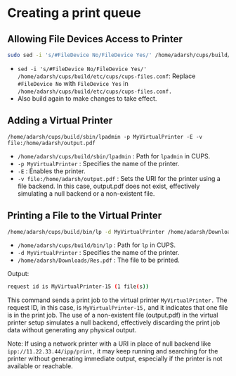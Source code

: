 
# Creating a print queue

## Allowing File Devices Access to Printer

```bash
sudo sed -i 's/#FileDevice No/FileDevice Yes/' /home/adarsh/cups/build/etc/cups/cups-files.conf
```
- `sed -i 's/#FileDevice No/FileDevice Yes/' /home/adarsh/cups/build/etc/cups/cups-files.conf`: Replace `#FileDevice No` with `FileDevice Yes` in `/home/adarsh/cups/build/etc/cups/cups-files.conf.`
- Also build again to make changes to take effect.

## Adding a Virtual Printer

```bash#
/home/adarsh/cups/build/sbin/lpadmin -p MyVirtualPrinter -E -v file:/home/adarsh/output.pdf
```
- `/home/adarsh/cups/build/sbin/lpadmin` : Path for `lpadmin` in CUPS.
- `-p MyVirtualPrinter` : Specifies the name of the printer.
- `-E` : Enables the printer. 
- `-v file:/home/adarsh/output.pdf` : Sets the URI for the printer using a file backend. In this case, output.pdf does not exist, effectively simulating a null backend or a non-existent file.

## Printing a File to the Virtual Printer

```bash
/home/adarsh/cups/build/bin/lp -d MyVirtualPrinter /home/adarsh/Downloads/Res.pdf
```
- `/home/adarsh/cups/build/bin/lp` : Path for `lp` in CUPS.
- `-d MyVirtualPrinter` : Specifies the name of the printer.
- `/home/adarsh/Downloads/Res.pdf` : The file to be printed.

Output:
```bash
request id is MyVirtualPrinter-15 (1 file(s))
```
This command sends a print job to the virtual printer `MyVirtualPrinter.` The request ID, in this case, is `MyVirtualPrinter-15,` and it indicates that one file is in the print job. The use of a non-existent file (output.pdf) in the virtual printer setup simulates a null backend, effectively discarding the print job data without generating any physical output.

Note: If using a network printer with a URI in place of null backend like `ipp://11.22.33.44/ipp/print,` it may keep running and searching for the printer without generating immediate output, especially if the printer is not available or reachable.
